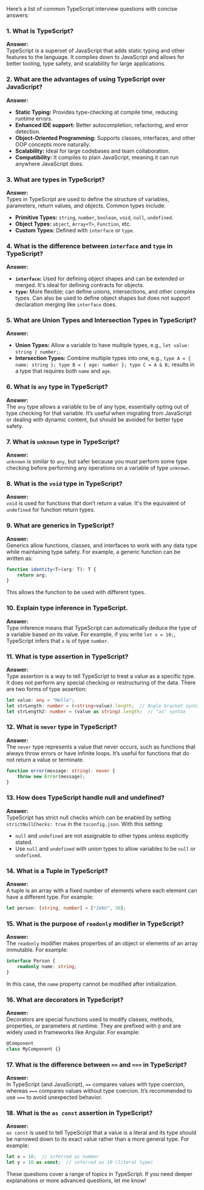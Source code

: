 Here’s a list of common TypeScript interview questions with concise answers:

### 1. **What is TypeScript?**
   **Answer:**  
   TypeScript is a superset of JavaScript that adds static typing and other features to the language. It compiles down to JavaScript and allows for better tooling, type safety, and scalability for large applications.

### 2. **What are the advantages of using TypeScript over JavaScript?**
   **Answer:**  
   - **Static Typing:** Provides type-checking at compile time, reducing runtime errors.
   - **Enhanced IDE support:** Better autocompletion, refactoring, and error detection.
   - **Object-Oriented Programming:** Supports classes, interfaces, and other OOP concepts more naturally.
   - **Scalability:** Ideal for large codebases and team collaboration.
   - **Compatibility:** It compiles to plain JavaScript, meaning it can run anywhere JavaScript does.

### 3. **What are types in TypeScript?**
   **Answer:**  
   Types in TypeScript are used to define the structure of variables, parameters, return values, and objects. Common types include:
   - **Primitive Types:** `string`, `number`, `boolean`, `void`, `null`, `undefined`.
   - **Object Types:** `object`, `Array<T>`, `Function`, etc.
   - **Custom Types:** Defined with `interface` or `type`.

### 4. **What is the difference between `interface` and `type` in TypeScript?**
   **Answer:**  
   - **`interface`:** Used for defining object shapes and can be extended or merged. It's ideal for defining contracts for objects.
   - **`type`:** More flexible; can define unions, intersections, and other complex types. Can also be used to define object shapes but does not support declaration merging like `interface` does.

### 5. **What are Union Types and Intersection Types in TypeScript?**
   **Answer:**
   - **Union Types:** Allow a variable to have multiple types, e.g., `let value: string | number;`.
   - **Intersection Types:** Combine multiple types into one, e.g., `type A = { name: string }; type B = { age: number }; type C = A & B;` results in a type that requires both `name` and `age`.

### 6. **What is `any` type in TypeScript?**
   **Answer:**  
   The `any` type allows a variable to be of any type, essentially opting out of type checking for that variable. It’s useful when migrating from JavaScript or dealing with dynamic content, but should be avoided for better type safety.

### 7. **What is `unknown` type in TypeScript?**
   **Answer:**  
   `unknown` is similar to `any`, but safer because you must perform some type checking before performing any operations on a variable of type `unknown`.

### 8. **What is the `void` type in TypeScript?**
   **Answer:**  
   `void` is used for functions that don’t return a value. It's the equivalent of `undefined` for function return types.

### 9. **What are generics in TypeScript?**
   **Answer:**  
   Generics allow functions, classes, and interfaces to work with any data type while maintaining type safety. For example, a generic function can be written as:
   ```typescript
   function identity<T>(arg: T): T {
       return arg;
   }
   ```
   This allows the function to be used with different types.

### 10. **Explain type inference in TypeScript.**
   **Answer:**  
   Type inference means that TypeScript can automatically deduce the type of a variable based on its value. For example, if you write `let x = 10;`, TypeScript infers that `x` is of type `number`.

### 11. **What is type assertion in TypeScript?**
   **Answer:**  
   Type assertion is a way to tell TypeScript to treat a value as a specific type. It does not perform any special checking or restructuring of the data. There are two forms of type assertion:
   ```typescript
   let value: any = "Hello";
   let strLength: number = (<string>value).length;  // Angle bracket syntax
   let strLength2: number = (value as string).length;  // "as" syntax
   ```

### 12. **What is `never` type in TypeScript?**
   **Answer:**  
   The `never` type represents a value that never occurs, such as functions that always throw errors or have infinite loops. It’s useful for functions that do not return a value or terminate.
   ```typescript
   function error(message: string): never {
       throw new Error(message);
   }
   ```

### 13. **How does TypeScript handle null and undefined?**
   **Answer:**  
   TypeScript has strict null checks which can be enabled by setting `strictNullChecks: true` in the `tsconfig.json`. With this setting:
   - `null` and `undefined` are not assignable to other types unless explicitly stated.
   - Use `null` and `undefined` with union types to allow variables to be `null` or `undefined`.

### 14. **What is a Tuple in TypeScript?**
   **Answer:**  
   A tuple is an array with a fixed number of elements where each element can have a different type. For example:
   ```typescript
   let person: [string, number] = ["John", 30];
   ```

### 15. **What is the purpose of `readonly` modifier in TypeScript?**
   **Answer:**  
   The `readonly` modifier makes properties of an object or elements of an array immutable. For example:
   ```typescript
   interface Person {
       readonly name: string;
   }
   ```
   In this case, the `name` property cannot be modified after initialization.

### 16. **What are decorators in TypeScript?**
   **Answer:**  
   Decorators are special functions used to modify classes, methods, properties, or parameters at runtime. They are prefixed with `@` and are widely used in frameworks like Angular. For example:
   ```typescript
   @Component
   class MyComponent {}
   ```

### 17. **What is the difference between `==` and `===` in TypeScript?**
   **Answer:**  
   In TypeScript (and JavaScript), `==` compares values with type coercion, whereas `===` compares values without type coercion. It’s recommended to use `===` to avoid unexpected behavior.

### 18. **What is the `as const` assertion in TypeScript?**
   **Answer:**  
   `as const` is used to tell TypeScript that a value is a literal and its type should be narrowed down to its exact value rather than a more general type. For example:
   ```typescript
   let x = 10;  // inferred as number
   let y = 10 as const;  // inferred as 10 (literal type)
   ```

These questions cover a range of topics in TypeScript. If you need deeper explanations or more advanced questions, let me know!
